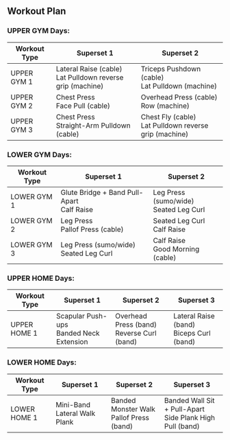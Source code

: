 ## Workout Plan

### UPPER GYM Days:
| Workout Type | Superset 1 | Superset 2 |
|---|---|---|
| UPPER GYM 1 | Lateral Raise (cable)<br>Lat Pulldown reverse grip (machine) | Triceps Pushdown (cable)<br>Lat Pulldown (machine) |
| UPPER GYM 2 | Chest Press<br>Face Pull (cable) | Overhead Press (cable)<br>Row (machine) |
| UPPER GYM 3 | Chest Press<br>Straight-Arm Pulldown (cable) | Chest Fly (cable)<br>Lat Pulldown reverse grip (machine) |

### LOWER GYM Days:
| Workout Type | Superset 1 | Superset 2 |
|---|---|---|
| LOWER GYM 1 | Glute Bridge + Band Pull-Apart<br>Calf Raise | Leg Press (sumo/wide)<br>Seated Leg Curl |
| LOWER GYM 2 | Leg Press<br>Pallof Press (cable) | Seated Leg Curl<br>Calf Raise |
| LOWER GYM 3 | Leg Press (sumo/wide)<br>Seated Leg Curl | Calf Raise<br>Good Morning (cable) |

### UPPER HOME Days:
| Workout Type | Superset 1 | Superset 2 | Superset 3 |
|---|---|---|---|
| UPPER HOME 1 | Scapular Push-ups<br>Banded Neck Extension | Overhead Press (band)<br>Reverse Curl (band) | Lateral Raise (band)<br>Biceps Curl (band) |

### LOWER HOME Days:
| Workout Type | Superset 1 | Superset 2 | Superset 3 |
|---|---|---|---|
| LOWER HOME 1 | Mini-Band Lateral Walk<br>Plank | Banded Monster Walk<br>Pallof Press (band) | Banded Wall Sit + Pull-Apart<br>Side Plank High Pull (band) |
